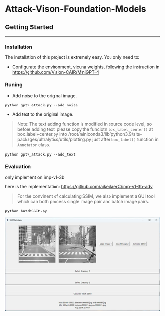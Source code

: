 # Attack-Vison-Foundation-Models

## Getting Started

---

### Installation

The installation of this project is extremely easy. You only need to:

- Configurate the environment, vicuna weights, following the instruction in https://github.com/Vision-CAIR/MiniGPT-4    


### Runing

- Add noise to the original image.
```
python gptv_attack.py --add_noise
```
- Add text to the original image. 

> Note: The text adding function is modified in source code level, so before adding text, please copy the funciotn `box_label_center()` at box_label+center.py into /root/miniconda3/lib/python3.9/site-packages/ultralytics/utils/plotting.py just after `box_label()` function in `Annotator` class.

```
python gptv_attack.py --add_text
```




### Evaluation

only implement on imp-v1-3b

here is the implementation: https://github.com/aikedaerC/imp-v1-3b-adv

> For the convinent of calculating SSIM, we also implement a GUI tool which can both process single image pair and batch image pairs.

```sh
python batchSSIM.py
```

![ssimcal](https://github.com/HongdaChen/picx-images-hosting/raw/master/20240521/ssimcal.1hs1hshqcr.webp)